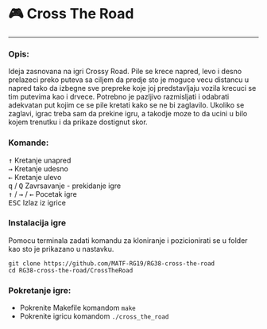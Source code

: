 # :video_game: Cross The Road
---

### Opis:
Ideja zasnovana na igri Crossy Road. Pile se krece napred, levo i desno prelazeci preko puteva sa ciljem da predje sto je moguce vecu distancu u napred tako da izbegne sve prepreke koje joj predstavljaju vozila krecuci se tim putevima kao i drvece. Potrebno je pazljivo razmisljati i odabrati adekvatan put kojim ce se pile kretati kako se ne bi zaglavilo. Ukoliko se zaglavi, igrac treba sam da prekine igru, a takodje moze to da ucini u bilo kojem trenutku i da prikaze dostignut skor.

### Komande:
<kbd>↑</kbd> Kretanje unapred <br>
<kbd>→</kbd> Kretanje udesno <br>
<kbd>←</kbd> Kretanje ulevo <br>
<kbd>q</kbd> / <kbd>Q</kbd> Zavrsavanje - prekidanje igre <br>
<kbd>↑</kbd> / <kbd>→</kbd> / <kbd>←</kbd> Pocetak igre <br>
<kbd>ESC</kbd> Izlaz iz igrice

### Instalacija igre
Pomocu terminala zadati komandu za kloniranje i pozicionirati se u folder kao sto je prikazano u nastavku.
```shell
git clone https://github.com/MATF-RG19/RG38-cross-the-road
cd RG38-cross-the-road/CrossTheRoad
```

### Pokretanje igre:

* Pokrenite Makefile komandom `make` <br>
* Pokrenite igricu komandom `./cross_the_road`
